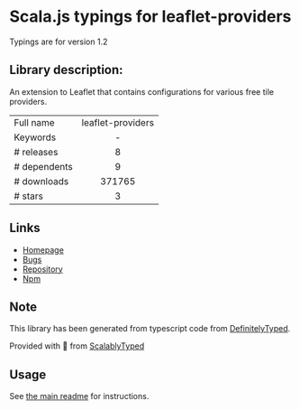 
# Scala.js typings for leaflet-providers

Typings are for version 1.2

## Library description:
An extension to Leaflet that contains configurations for various free tile providers.

|                    |                 |
| ------------------ | :-------------: |
| Full name          | leaflet-providers |
| Keywords           | - |
| # releases         | 8 |
| # dependents       | 9 |
| # downloads        | 371765 |
| # stars            | 3 |

## Links
- [Homepage](https://github.com/leaflet-extras/leaflet-providers#readme)
- [Bugs](https://github.com/leaflet-extras/leaflet-providers/issues)
- [Repository](https://github.com/leaflet-extras/leaflet-providers)
- [Npm](https://www.npmjs.com/package/leaflet-providers)
    


## Note
This library has been generated from typescript code from [DefinitelyTyped](https://definitelytyped.org).

Provided with :purple_heart: from [ScalablyTyped](https://github.com/oyvindberg/ScalablyTyped)

## Usage
See [the main readme](../../readme.md) for instructions.


